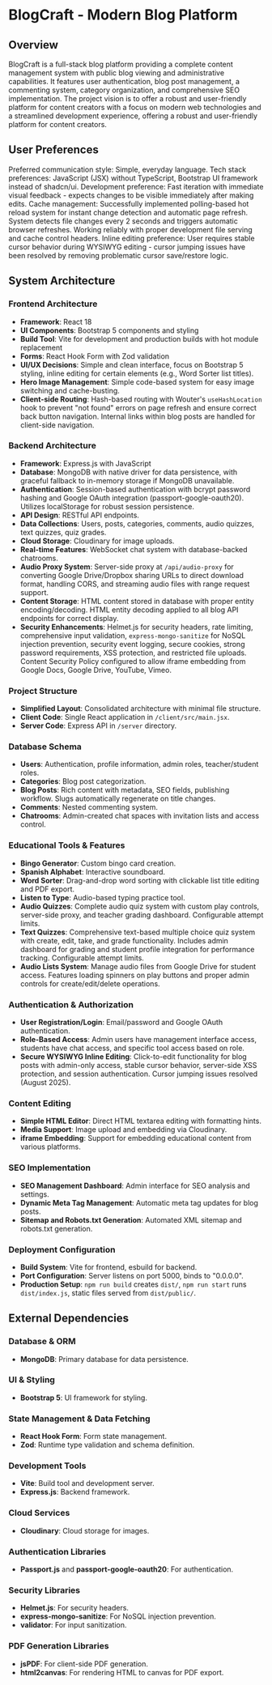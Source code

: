 # BlogCraft - Modern Blog Platform

## Overview
BlogCraft is a full-stack blog platform providing a complete content management system with public blog viewing and administrative capabilities. It features user authentication, blog post management, a commenting system, category organization, and comprehensive SEO implementation. The project vision is to offer a robust and user-friendly platform for content creators with a focus on modern web technologies and a streamlined development experience, offering a robust and user-friendly platform for content creators.

## User Preferences
Preferred communication style: Simple, everyday language.
Tech stack preferences: JavaScript (JSX) without TypeScript, Bootstrap UI framework instead of shadcn/ui.
Development preference: Fast iteration with immediate visual feedback - expects changes to be visible immediately after making edits.
Cache management: Successfully implemented polling-based hot reload system for instant change detection and automatic page refresh. System detects file changes every 2 seconds and triggers automatic browser refreshes. Working reliably with proper development file serving and cache control headers.
Inline editing preference: User requires stable cursor behavior during WYSIWYG editing - cursor jumping issues have been resolved by removing problematic cursor save/restore logic.

## System Architecture

### Frontend Architecture
- **Framework**: React 18
- **UI Components**: Bootstrap 5 components and styling
- **Build Tool**: Vite for development and production builds with hot module replacement
- **Forms**: React Hook Form with Zod validation
- **UI/UX Decisions**: Simple and clean interface, focus on Bootstrap 5 styling, inline editing for certain elements (e.g., Word Sorter list titles).
- **Hero Image Management**: Simple code-based system for easy image switching and cache-busting.
- **Client-side Routing**: Hash-based routing with Wouter's `useHashLocation` hook to prevent "not found" errors on page refresh and ensure correct back button navigation. Internal links within blog posts are handled for client-side navigation.

### Backend Architecture
- **Framework**: Express.js with JavaScript
- **Database**: MongoDB with native driver for data persistence, with graceful fallback to in-memory storage if MongoDB unavailable.
- **Authentication**: Session-based authentication with bcrypt password hashing and Google OAuth integration (passport-google-oauth20). Utilizes localStorage for robust session persistence.
- **API Design**: RESTful API endpoints.
- **Data Collections**: Users, posts, categories, comments, audio quizzes, text quizzes, quiz grades.
- **Cloud Storage**: Cloudinary for image uploads.
- **Real-time Features**: WebSocket chat system with database-backed chatrooms.
- **Audio Proxy System**: Server-side proxy at `/api/audio-proxy` for converting Google Drive/Dropbox sharing URLs to direct download format, handling CORS, and streaming audio files with range request support.
- **Content Storage**: HTML content stored in database with proper entity encoding/decoding. HTML entity decoding applied to all blog API endpoints for correct display.
- **Security Enhancements**: Helmet.js for security headers, rate limiting, comprehensive input validation, `express-mongo-sanitize` for NoSQL injection prevention, security event logging, secure cookies, strong password requirements, XSS protection, and restricted file uploads. Content Security Policy configured to allow iframe embedding from Google Docs, Google Drive, YouTube, Vimeo.

### Project Structure
- **Simplified Layout**: Consolidated architecture with minimal file structure.
- **Client Code**: Single React application in `/client/src/main.jsx`.
- **Server Code**: Express API in `/server` directory.

### Database Schema
- **Users**: Authentication, profile information, admin roles, teacher/student roles.
- **Categories**: Blog post categorization.
- **Blog Posts**: Rich content with metadata, SEO fields, publishing workflow. Slugs automatically regenerate on title changes.
- **Comments**: Nested commenting system.
- **Chatrooms**: Admin-created chat spaces with invitation lists and access control.

### Educational Tools & Features
- **Bingo Generator**: Custom bingo card creation.
- **Spanish Alphabet**: Interactive soundboard.
- **Word Sorter**: Drag-and-drop word sorting with clickable list title editing and PDF export.
- **Listen to Type**: Audio-based typing practice tool.
- **Audio Quizzes**: Complete audio quiz system with custom play controls, server-side proxy, and teacher grading dashboard. Configurable attempt limits.
- **Text Quizzes**: Comprehensive text-based multiple choice quiz system with create, edit, take, and grade functionality. Includes admin dashboard for grading and student profile integration for performance tracking. Configurable attempt limits.
- **Audio Lists System**: Manage audio files from Google Drive for student access. Features loading spinners on play buttons and proper admin controls for create/edit/delete operations.

### Authentication & Authorization
- **User Registration/Login**: Email/password and Google OAuth authentication.
- **Role-Based Access**: Admin users have management interface access, students have chat access, and specific tool access based on role.
- **Secure WYSIWYG Inline Editing**: Click-to-edit functionality for blog posts with admin-only access, stable cursor behavior, server-side XSS protection, and session authentication. Cursor jumping issues resolved (August 2025).

### Content Editing
- **Simple HTML Editor**: Direct HTML textarea editing with formatting hints.
- **Media Support**: Image upload and embedding via Cloudinary.
- **iframe Embedding**: Support for embedding educational content from various platforms.

### SEO Implementation
- **SEO Management Dashboard**: Admin interface for SEO analysis and settings.
- **Dynamic Meta Tag Management**: Automatic meta tag updates for blog posts.
- **Sitemap and Robots.txt Generation**: Automated XML sitemap and robots.txt generation.

### Deployment Configuration
- **Build System**: Vite for frontend, esbuild for backend.
- **Port Configuration**: Server listens on port 5000, binds to "0.0.0.0".
- **Production Setup**: `npm run build` creates `dist/`, `npm run start` runs `dist/index.js`, static files served from `dist/public/`.

## External Dependencies

### Database & ORM
- **MongoDB**: Primary database for data persistence.

### UI & Styling
- **Bootstrap 5**: UI framework for styling.

### State Management & Data Fetching
- **React Hook Form**: Form state management.
- **Zod**: Runtime type validation and schema definition.

### Development Tools
- **Vite**: Build tool and development server.
- **Express.js**: Backend framework.

### Cloud Services
- **Cloudinary**: Cloud storage for images.

### Authentication Libraries
- **Passport.js** and **passport-google-oauth20**: For authentication.

### Security Libraries
- **Helmet.js**: For security headers.
- **express-mongo-sanitize**: For NoSQL injection prevention.
- **validator**: For input sanitization.

### PDF Generation Libraries
- **jsPDF**: For client-side PDF generation.
- **html2canvas**: For rendering HTML to canvas for PDF export.